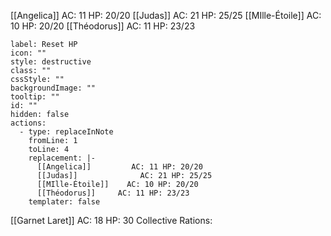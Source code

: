 [[Angelica]]         AC: 11 HP: 20/20
[[Judas]]              AC: 21 HP: 25/25
[[MIlle-Étoile]]    AC: 10 HP: 20/20
[[Théodorus]]     AC: 11 HP: 23/23
```meta-bind-button
label: Reset HP
icon: ""
style: destructive
class: ""
cssStyle: ""
backgroundImage: ""
tooltip: ""
id: ""
hidden: false
actions:
  - type: replaceInNote
    fromLine: 1
    toLine: 4
    replacement: |-
      [[Angelica]]         AC: 11 HP: 20/20
      [[Judas]]              AC: 21 HP: 25/25
      [[MIlle-Étoile]]    AC: 10 HP: 20/20
      [[Théodorus]]     AC: 11 HP: 23/23
    templater: false

```

[[Garnet Laret]]   AC: 18 HP: 30 
Collective Rations: 